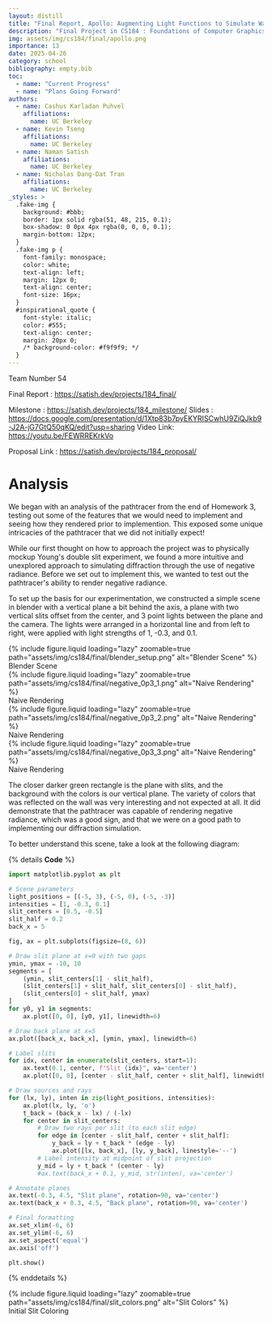```yaml
---
layout: distill
title: "Final Report, Apollo: Augmenting Light Functions to Simulate Wave-Based Diffraction"
description: "Final Project in CS184 : Foundations of Computer Graphics"
img: assets/img/cs184/final/apollo.png
importance: 13
date: 2025-04-26
category: school
bibliography: empty.bib
toc:
  - name: "Current Progress"
  - name: "Plans Going Forward"
authors:
  - name: Cashus Karladan Puhvel
    affiliations:
      name: UC Berkeley
  - name: Kevin Tseng
    affiliations:
      name: UC Berkeley
  - name: Naman Satish
    affiliations:
      name: UC Berkeley
  - name: Nicholas Dang-Dat Tran
    affiliations:
      name: UC Berkeley
_styles: >
  .fake-img {
    background: #bbb;
    border: 1px solid rgba(51, 48, 215, 0.1);
    box-shadow: 0 0px 4px rgba(0, 0, 0, 0.1);
    margin-bottom: 12px;
  }
  .fake-img p {
    font-family: monospace;
    color: white;
    text-align: left;
    margin: 12px 0;
    text-align: center;
    font-size: 16px;
  }
  #inspirational_quote {
    font-style: italic;
    color: #555;
    text-align: center;
    margin: 20px 0;
    /* background-color: #f9f9f9; */
  }
---
```


Team Number 54

Final Report : https://satish.dev/projects/184_final/

Milestone : https://satish.dev/projects/184_milestone/
Slides : https://docs.google.com/presentation/d/1Xtp83b7pyEKYRISCwhU9ZiQJkb9-J2A-jG7GtQ50qKQ/edit?usp=sharing
Video Link: https://youtu.be/FEWRREKrkVo

Proposal Link : https://satish.dev/projects/184_proposal/

# Analysis

We began with an analysis of the pathtracer from the end of Homework 3, testing out some of the features that we would need to implement and seeing how they rendered prior to implemention. This exposed some unique intricacies of the pathtracer that we did not initially expect!

While our first thought on how to approach the project was to physically mockup Young's double slit experiment, we found a more intuitive and unexplored approach to simulating diffraction through the use of negative radiance. Before we set out to implement this, we wanted to test out the pathtracer's ability to render negative radiance.

To set up the basis for our experimentation, we constructed a simple scene in blender with a vertical plane a bit behind the axis, a plane with two vertical slits offset from the center, and 3 point lights between the plane and the camera. The lights were arranged in a horizontal line and from left to right, were applied with light strengths of 1, -0.3, and 0.1.

<div class="container l-page">
    <div class="row align-items-center text-center">
        <div class="col">
            {% include figure.liquid loading="lazy" zoomable=true path="assets/img/cs184/final/blender_setup.png" alt="Blender Scene" %}
            <div class="caption">Blender Scene</div>
        </div>
        <div class="col">
            {% include figure.liquid loading="lazy" zoomable=true path="assets/img/cs184/final/negative_0p3_1.png" alt="Naive Rendering" %}
            <div class="caption">Naive Rendering</div>
        </div>
    </div>
    <div class="row align-items-center text-center">
        <div class="col">
            {% include figure.liquid loading="lazy" zoomable=true path="assets/img/cs184/final/negative_0p3_2.png" alt="Naive Rendering" %}
            <div class="caption">Naive Rendering</div>
        </div>
        <div class="col">
            {% include figure.liquid loading="lazy" zoomable=true path="assets/img/cs184/final/negative_0p3_3.png" alt="Naive Rendering" %}
            <div class="caption">Naive Rendering</div>
        </div>
    </div>
</div>

The closer darker green rectangle is the plane with slits, and the background with the colors is our vertical plane. The variety of colors that was reflected on the wall was very interesting and not expected at all. It did demonstrate that the pathtracer was capable of rendering negative radiance, which was a good sign, and that we were on a good path to implementing our diffraction simulation.

To better understand this scene, take a look at the following diagram:

{% details **Code** %}

```python
import matplotlib.pyplot as plt

# Scene parameters
light_positions = [(-5, 3), (-5, 0), (-5, -3)]
intensities = [1, -0.3, 0.1]
slit_centers = [0.5, -0.5]
slit_half = 0.2
back_x = 5

fig, ax = plt.subplots(figsize=(8, 6))

# Draw slit plane at x=0 with two gaps
ymin, ymax = -10, 10
segments = [
    (ymin, slit_centers[1] - slit_half),
    (slit_centers[1] + slit_half, slit_centers[0] - slit_half),
    (slit_centers[0] + slit_half, ymax)
]
for y0, y1 in segments:
    ax.plot([0, 0], [y0, y1], linewidth=6)

# Draw back plane at x=5
ax.plot([back_x, back_x], [ymin, ymax], linewidth=6)

# Label slits
for idx, center in enumerate(slit_centers, start=1):
    ax.text(0.1, center, f"Slit {idx}", va='center')
    ax.plot([0, 0], [center - slit_half, center + slit_half], linewidth=2)

# Draw sources and rays
for (lx, ly), inten in zip(light_positions, intensities):
    ax.plot(lx, ly, 'o')
    t_back = (back_x - lx) / (-lx)
    for center in slit_centers:
        # Draw two rays per slit (to each slit edge)
        for edge in [center - slit_half, center + slit_half]:
            y_back = ly + t_back * (edge - ly)
            ax.plot([lx, back_x], [ly, y_back], linestyle='--')
        # Label intensity at midpoint of slit projection
        y_mid = ly + t_back * (center - ly)
        #ax.text(back_x + 0.1, y_mid, str(inten), va='center')

# Annotate planes
ax.text(-0.3, 4.5, "Slit plane", rotation=90, va='center')
ax.text(back_x + 0.3, 4.5, "Back plane", rotation=90, va='center')

# Final formatting
ax.set_xlim(-6, 6)
ax.set_ylim(-6, 6)
ax.set_aspect('equal')
ax.axis('off')

plt.show()
```

{% enddetails %}

<div class="container l-page">
    <div class="row align-items-center text-center">
        <div class="col">
            {% include figure.liquid loading="lazy" zoomable=true path="assets/img/cs184/final/slit_colors.png" alt="Slit Colors" %}
            <div class="caption">Initial Slit Coloring</div>
        </div>
    </div>
</div>
